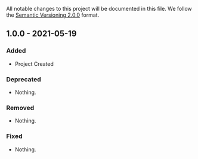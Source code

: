 All notable changes to this project will be documented in this file.
We follow the [Semantic Versioning 2.0.0](http://semver.org/) format.


## 1.0.0 - 2021-05-19

### Added
- Project Created

### Deprecated
- Nothing.

### Removed
- Nothing.

### Fixed
- Nothing.

[comment]: <> (## x.y.z - YYYY-MM-DD)

[comment]: <> (### Added)

[comment]: <> (- Lorem ipsum dolor sit amet)

[comment]: <> (### Deprecated)

[comment]: <> (- Nothing.)

[comment]: <> (### Removed)

[comment]: <> (- Nothing.)

[comment]: <> (### Fixed)

[comment]: <> (- Nothing.)
